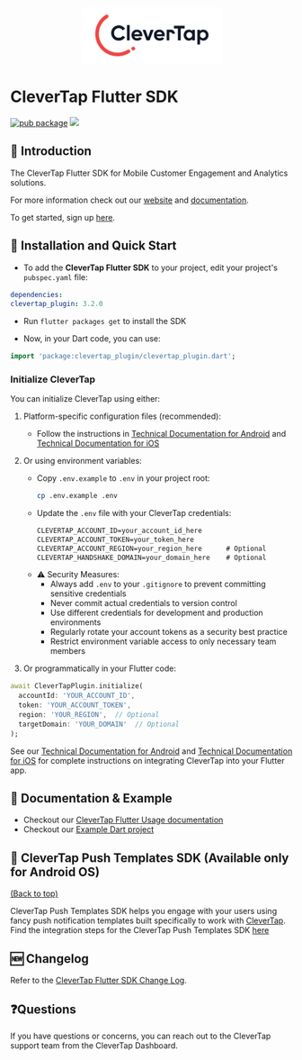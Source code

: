 <p align="center">
  <img src="https://github.com/CleverTap/clevertap-ios-sdk/blob/master/docs/images/clevertap-logo.png" width = "50%"/>
</p>

# CleverTap Flutter SDK
[![pub package](https://img.shields.io/pub/v/clevertap_plugin.svg)](https://pub.dartlang.org/packages/clevertap_plugin)
<a href="https://github.com/CleverTap/clevertap-flutter/releases">
    <img src="https://img.shields.io/github/release/CleverTap/clevertap-flutter.svg" />
</a>

## 👋 Introduction
The CleverTap Flutter SDK for Mobile Customer Engagement and Analytics solutions.

For more information check out our [website](https://clevertap.com/ "CleverTap")  and  [documentation](https://developer.clevertap.com/docs/ "CleverTap Technical Documentation").

To get started, sign up [here](https://clevertap.com/live-product-demo/).

## 🚀 Installation and Quick Start

- To add the **CleverTap Flutter SDK** to your project, edit your project's `pubspec.yaml` file:

```yaml
dependencies:
clevertap_plugin: 3.2.0
```

- Run `flutter packages get` to install the SDK

- Now, in your Dart code, you can use:

```dart
import 'package:clevertap_plugin/clevertap_plugin.dart';
```

### Initialize CleverTap

You can initialize CleverTap using either:

1. Platform-specific configuration files (recommended):
   - Follow the instructions in [Technical Documentation for Android](doc/Integrate-Android.md) and [Technical Documentation for iOS](doc/Integrate-iOS.md)

2. Or using environment variables:
   - Copy `.env.example` to `.env` in your project root:
     ```bash
     cp .env.example .env
     ```
   - Update the `.env` file with your CleverTap credentials:
     ```
     CLEVERTAP_ACCOUNT_ID=your_account_id_here
     CLEVERTAP_ACCOUNT_TOKEN=your_token_here
     CLEVERTAP_ACCOUNT_REGION=your_region_here      # Optional
     CLEVERTAP_HANDSHAKE_DOMAIN=your_domain_here    # Optional
     ```
   - ⚠️ Security Measures:
     - Always add `.env` to your `.gitignore` to prevent committing sensitive credentials
     - Never commit actual credentials to version control
     - Use different credentials for development and production environments
     - Regularly rotate your account tokens as a security best practice
     - Restrict environment variable access to only necessary team members

3. Or programmatically in your Flutter code:
```dart
await CleverTapPlugin.initialize(
  accountId: 'YOUR_ACCOUNT_ID',
  token: 'YOUR_ACCOUNT_TOKEN',
  region: 'YOUR_REGION',  // Optional
  targetDomain: 'YOUR_DOMAIN'  // Optional
);
```

See our [Technical Documentation for Android](doc/Integrate-Android.md) and [Technical Documentation for iOS](doc/Integrate-iOS.md) for complete instructions on integrating CleverTap into your Flutter app.

## 📑 Documentation & Example

- Checkout our [CleverTap Flutter Usage documentation](doc/Usage.md)
- Checkout our [Example Dart project](./example)

## 📲 CleverTap Push Templates SDK (Available only for Android OS)
[(Back to top)](#-table-of-contents)

CleverTap Push Templates SDK helps you engage with your users using fancy push notification templates built specifically to work with [CleverTap](https://www.clevertap.com).
Find the integration steps for the CleverTap Push Templates SDK [here](https://github.com/CleverTap/clevertap-android-sdk/blob/master/docs/CTPUSHTEMPLATES.md)

## 🆕 Changelog

Refer to the [CleverTap Flutter SDK Change Log](./CHANGELOG.md).

## ❓Questions

 If you have questions or concerns, you can reach out to the CleverTap support team from the CleverTap Dashboard.

